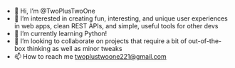 - 👋 Hi, I’m @TwoPlusTwoOne
- 👀 I’m interested in creating fun, interesting, and unique user experiences in web apps, clean REST APIs, and simple, useful tools for other devs
- 🌱 I’m currently learning Python!
- 💞️ I’m looking to collaborate on projects that require a bit of out-of-the-box thinking as well as minor tweaks
- 📫 How to reach me twoplustwoone221@gmail.com

<!---
TwoPlusTwoOne/TwoPlusTwoOne is a ✨ special ✨ repository because its `README.md` (this file) appears on your GitHub profile.
You can click the Preview link to take a look at your changes.
--->
